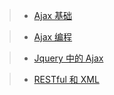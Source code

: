 > - [Ajax 基础](Ajax/ch01)

> - [Ajax 编程](Ajax/ch02)

> - [Jquery 中的 Ajax](Ajax/ch03)

> - [RESTful 和 XML](Ajax/ch04)

